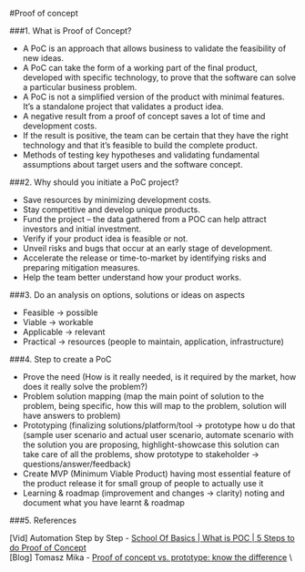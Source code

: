 #Proof of concept

###1. What is Proof of Concept?

- A PoC is an approach that allows business to validate the feasibility of new ideas.
- A PoC can take the form of a working part of the final product, developed with specific technology, 
  to prove that the software can solve a particular business problem.
- A PoC is not a simplified version of the product with minimal features. 
  It’s a standalone project that validates a product idea.
- A negative result from a proof of concept saves a lot of time and development costs.
- If the result is positive, the team can be certain that they have the right technology and that it’s feasible to build the complete product.
- Methods of testing key hypotheses and validating fundamental assumptions about target users and the software concept.

###2. Why should you initiate a PoC project?

- Save resources by minimizing development costs.
- Stay competitive and develop unique products.
- Fund the project – the data gathered from a POC can help attract investors and initial investment.
- Verify if your product idea is feasible or not.
- Unveil risks and bugs that occur at an early stage of development.
- Accelerate the release or time-to-market by identifying risks and preparing mitigation measures.
- Help the team better understand how your product works.

###3. Do an analysis on options, solutions or ideas on aspects

- Feasible -> possible
- Viable -> workable
- Applicable -> relevant
- Practical -> resources (people to maintain, application, infrastructure)

###4. Step to create a PoC

- Prove the need (How is it really needed, is it required by the market, how does it really solve the problem?)
- Problem solution mapping (map the main point of solution to the problem, 
  being specific, how this will map to the problem, solution will have answers to problem)
- Prototyping (finalizing solutions/platform/tool -> prototype how u do that 
  (sample user scenario and actual user scenario,
  automate scenario with the solution you are proposing,
  highlight-showcase this solution can take care of all the problems,
  show prototype to stakeholder -> questions/answer/feedback)
- Create MVP (Minimum Viable Product) having most essential feature of the product
  release it for small group of people to actually use it
- Learning & roadmap (improvement and changes -> clarity) noting and document what you have learnt & roadmap


###5. References

[Vid] Automation Step by Step - [School Of Basics | What is POC | 5 Steps to do Proof of Concept](https://www.youtube.com/watch?v=S05Ha9mTW60&ab_channel=AutomationStepbyStep) \
[Blog] Tomasz Mika - [Proof of concept vs. prototype: know the difference](https://codilime.com/blog/proof-of-concept-vs-prototype/) \
